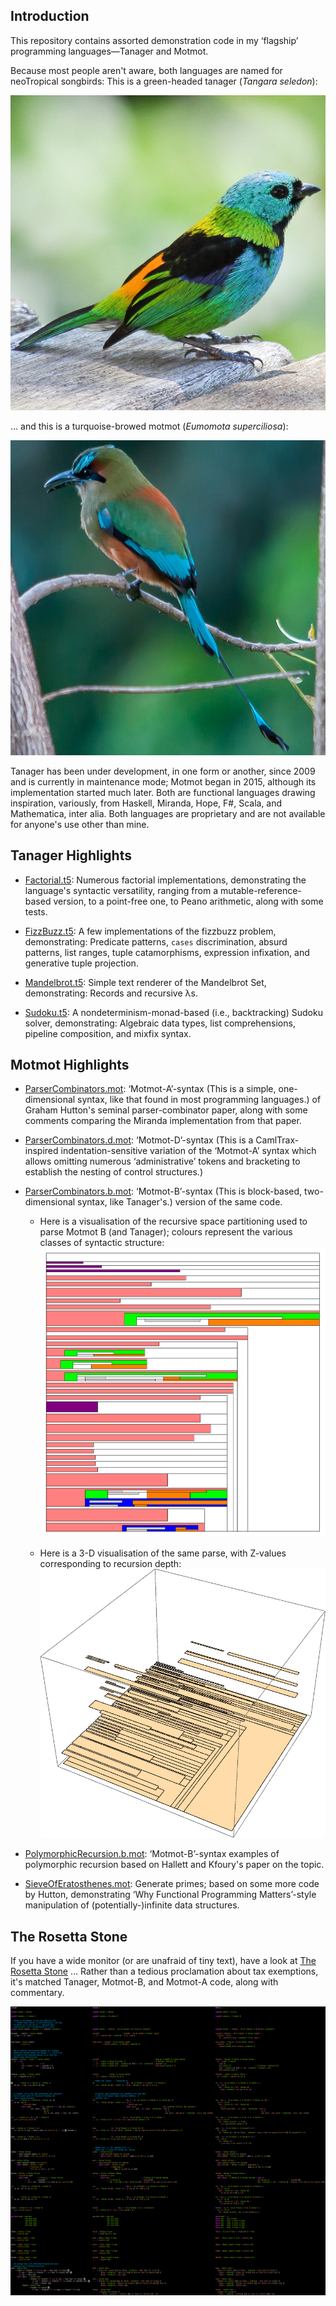 ## Introduction

This repository contains assorted demonstration code in my
‘flagship’ programming languages—Tanager and Motmot.

Because most people aren't aware, both languages are named
for neoTropical songbirds: This is a green-headed tanager
(_Tangara seledon_):

![A pretty tanager.](./images/tanager.jpg)

… and this is a turquoise-browed motmot (_Eumomota
superciliosa_):

![A pretty motmot.](./images/motmot.jpg)

Tanager has been under development, in one form or another,
since 2009 and is currently in maintenance mode; Motmot
began in 2015, although its implementation started much
later. Both are functional languages drawing inspiration,
variously, from Haskell, Miranda, Hope, F#, Scala, and
Mathematica, inter alia. Both languages are proprietary and
are not available for anyone's use other than mine.

## Tanager Highlights

* [Factorial.t5](Factorial.t5): Numerous factorial
  implementations, demonstrating the language's syntactic
  versatility, ranging from a mutable-reference-based
  version, to a point-free one, to Peano arithmetic, along
  with some tests.

* [FizzBuzz.t5](FizzBuzz.t5): A few implementations of the
  fizzbuzz problem, demonstrating: Predicate patterns,
  `cases` discrimination, absurd patterns, list ranges,
  tuple catamorphisms, expression infixation, and generative
  tuple projection.

* [Mandelbrot.t5](Mandelbrot.t5): Simple text renderer of
  the Mandelbrot Set, demonstrating: Records and recursive
  λs.


* [Sudoku.t5](Sudoku.t5): A nondeterminism-monad-based
  (i.e., backtracking) Sudoku solver, demonstrating:
  Algebraic data types, list comprehensions, pipeline
  composition, and mixfix syntax.

## Motmot Highlights

* [ParserCombinators.mot](ParserCombinators.mot):
  ‘Motmot-A’-syntax (This is a simple, one-dimensional
  syntax, like that found in most programming languages.) of
  Graham Hutton's seminal parser-combinator paper, along
  with some comments comparing the Miranda implementation
  from that paper.

* [ParserCombinators.d.mot](ParserCombinators.d.mot):
  ‘Motmot-D’-syntax (This is a CamlTrax-inspired
  indentation-sensitive variation of the ‘Motmot-A’ syntax
  which allows omitting numerous ‘administrative’ tokens and
  bracketing to establish the nesting of control
  structures.)

* [ParserCombinators.b.mot](ParserCombinators.b.mot):
  ‘Motmot-B’-syntax (This is block-based, two-dimensional
  syntax, like Tanager's.) version of the same code.

  * Here is a visualisation of the recursive space
    partitioning used to parse Motmot B (and Tanager);
    colours represent the various classes of syntactic
    structure:
    ![Motmot-B syntax.](MotmotBParserVisualisation.png)

  * Here is a 3-D visualisation of the same parse, with
    Z-values corresponding to recursion depth:
    ![Motmot-B syntax.](MotmotBParserVisualisation3D.png)

* [PolymorphicRecursion.b.mot](PolymorphicRecursion.b.mot):
  ‘Motmot-B’-syntax examples of polymorphic recursion based
  on Hallett and Kfoury's paper on the topic.

* [SieveOfEratosthenes.mot](SieveOfEratosthenes.mot):
  Generate primes; based on some more code by Hutton,
  demonstrating ‘Why Functional Programming Matters’-style
  manipulation of (potentially-)infinite data structures.

## The Rosetta Stone

If you have a wide monitor (or are unafraid of tiny text),
have a look at [The Rosetta Stone](RosettaStone.txt) …
Rather than a tedious proclamation about tax exemptions,
it's matched Tanager, Motmot-B, and Motmot-A code, along
with commentary.

![The Rosetta Stone](RosettaStone.png)
